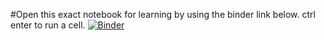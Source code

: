 #Open this exact notebook for learning by using the binder link below.
ctrl enter to run a cell.
[![Binder](https://mybinder.org/badge_logo.svg)](https://mybinder.org/v2/gh/CalebCurry/cpp-tips/blob/main/cpp.ipynb/HEAD)
